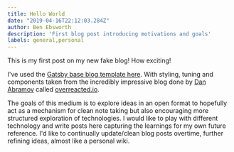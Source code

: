```yaml
---
title: Hello World
date: "2019-04-16T22:12:03.284Z"
author: Ben Ebsworth
description: 'First blog post introducing motivations and goals'
labels: general,personal
---
```


This is my first post on my new fake blog! How exciting!

I've used the [Gatsby base blog template here](https://github.com/gatsbyjs/gatsby-starter-blog). With styling, tuning and components taken from the incredibly impressive blog done by [Dan Abramov](https://mobile.twitter.com/dan_abramov) called [overreacted.io](overreacted.io).

The goals of this medium is to explore ideas in an open format to hopefully act as a mechanism for clean note taking but also encouraging more structured exploration of technologies. I would like to play with different technology and write posts here capturing the learnings for my own future reference. I'd like to continually update/clean blog posts overtime, further refining ideas, almost like a personal wiki.
